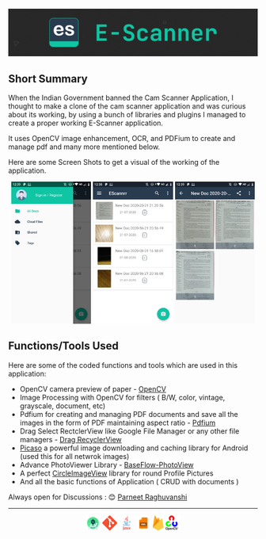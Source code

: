 ![](https://github.com/Parneet-Raghuvanshi/EScanner-Project/blob/master/readmeresources/escanner-banner.jpg?raw=true "E-Scanner")

## Short Summary

When the Indian Government banned the Cam Scanner Application, I thought to make a clone of the cam scanner application and was curious about its working, by using a bunch of libraries and plugins I managed to create a proper working E-Scanner application.

It uses OpenCV image enhancement, OCR, and PDFium to create and manage pdf and many more mentioned below.

Here are some Screen Shots to get a visual of the working of the application.

<p align="center">
  <img src="https://github.com/Parneet-Raghuvanshi/EScanner-Project/blob/master/readmeresources/image_1.jpeg?raw=true" title="Navigation Bar" width="32%">
  <img src="https://github.com/Parneet-Raghuvanshi/EScanner-Project/blob/master/readmeresources/image_2.jpeg?raw=true" title="Dashboard" width="32%">
  <img src="https://github.com/Parneet-Raghuvanshi/EScanner-Project/blob/master/readmeresources/image_3.jpeg?raw=true" title="PDF View" width="32%">
</p>

## Functions/Tools Used

Here are some of the coded functions and tools which are used in this application:

- OpenCV camera preview of paper - [OpenCV](https://opencv.org/)
- Image Processing with OpenCV for filters ( B/W, color, vintage, grayscale, document, etc)
- Pdfium for creating and managing PDF documents and save all the images in the form of PDF maintaining aspect ratio - [Pdfium](https://github.com/barteksc/PdfiumAndroid)
- Drag Select RectclerView like Google File Manager or any other file managers - [Drag RecyclerView](https://github.com/afollestad/drag-select-recyclerview)
- [Picaso](https://square.github.io/picasso/) a powerful image downloading and caching library for Android (used this for all netwrok images)
- Advance PhotoViewer Library - [BaseFlow-PhotoView](https://github.com/Baseflow/PhotoView)
- A perfect [CircleImageView](https://github.com/hdodenhof/CircleImageView) library for round Profile Pictures
- And all the basic functions of Application ( CRUD with documents )

Always open for Discussions : 😊 [Parneet Raghuvanshi](mailto:parneetraghuvanshi@gmail.com)

***

<p align="center">
  <img src="https://github.com/Parneet-Raghuvanshi/EScanner-Project/blob/master/readmeresources/android-studio.png?raw=true" title="Android Studio" height="30"/>
  <img src="https://github.com/Parneet-Raghuvanshi/EScanner-Project/blob/master/readmeresources/Git-Icon.png?raw=true" title="Git" height="30"/>
  <img src="https://github.com/Parneet-Raghuvanshi/EScanner-Project/blob/master/readmeresources/java.png?raw=true" title="Java" height="30"/>
  <img src="https://github.com/Parneet-Raghuvanshi/EScanner-Project/blob/master/readmeresources/xml.png?raw=true" title="XML" height="30"/>
  <img src="https://github.com/Parneet-Raghuvanshi/EScanner-Project/blob/master/readmeresources/firebase.png?raw=true" title="Firebase" height="30"/>
  <img src="https://github.com/Parneet-Raghuvanshi/EScanner-Project/blob/master/readmeresources/opencv.png?raw=true" title="OpenCV" height="30"/>
</p>
